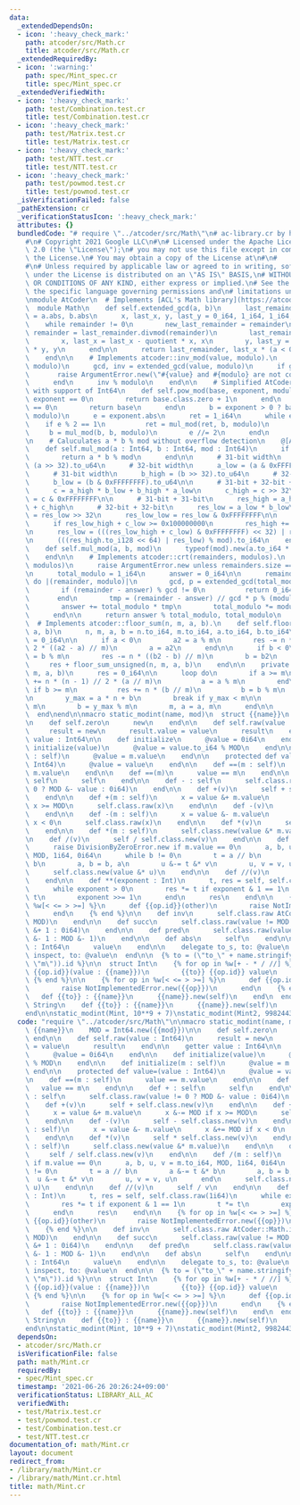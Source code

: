```yaml
---
data:
  _extendedDependsOn:
  - icon: ':heavy_check_mark:'
    path: atcoder/src/Math.cr
    title: atcoder/src/Math.cr
  _extendedRequiredBy:
  - icon: ':warning:'
    path: spec/Mint_spec.cr
    title: spec/Mint_spec.cr
  _extendedVerifiedWith:
  - icon: ':heavy_check_mark:'
    path: test/Combination.test.cr
    title: test/Combination.test.cr
  - icon: ':heavy_check_mark:'
    path: test/Matrix.test.cr
    title: test/Matrix.test.cr
  - icon: ':heavy_check_mark:'
    path: test/NTT.test.cr
    title: test/NTT.test.cr
  - icon: ':heavy_check_mark:'
    path: test/powmod.test.cr
    title: test/powmod.test.cr
  _isVerificationFailed: false
  _pathExtension: cr
  _verificationStatusIcon: ':heavy_check_mark:'
  attributes: {}
  bundledCode: "# require \"../atcoder/src/Math\"\n# ac-library.cr by hakatashi https://github.com/google/ac-library.cr\n\
    #\n# Copyright 2021 Google LLC\n#\n# Licensed under the Apache License, Version\
    \ 2.0 (the \"License\");\n# you may not use this file except in compliance with\
    \ the License.\n# You may obtain a copy of the License at\n#\n#      https://www.apache.org/licenses/LICENSE-2.0\n\
    #\n# Unless required by applicable law or agreed to in writing, software\n# distributed\
    \ under the License is distributed on an \"AS IS\" BASIS,\n# WITHOUT WARRANTIES\
    \ OR CONDITIONS OF ANY KIND, either express or implied.\n# See the License for\
    \ the specific language governing permissions and\n# limitations under the License.\n\
    \nmodule AtCoder\n  # Implements [ACL's Math library](https://atcoder.github.io/ac-library/master/document_en/math.html)\n\
    \  module Math\n    def self.extended_gcd(a, b)\n      last_remainder, remainder\
    \ = a.abs, b.abs\n      x, last_x, y, last_y = 0_i64, 1_i64, 1_i64, 0_i64\n  \
    \    while remainder != 0\n        new_last_remainder = remainder\n        quotient,\
    \ remainder = last_remainder.divmod(remainder)\n        last_remainder = new_last_remainder\n\
    \        x, last_x = last_x - quotient * x, x\n        y, last_y = last_y - quotient\
    \ * y, y\n      end\n\n      return last_remainder, last_x * (a < 0 ? -1 : 1)\n\
    \    end\n\n    # Implements atcoder::inv_mod(value, modulo).\n    def self.inv_mod(value,\
    \ modulo)\n      gcd, inv = extended_gcd(value, modulo)\n      if gcd != 1\n \
    \       raise ArgumentError.new(\"#{value} and #{modulo} are not coprime\")\n\
    \      end\n      inv % modulo\n    end\n\n    # Simplified AtCoder::Math.pow_mod\
    \ with support of Int64\n    def self.pow_mod(base, exponent, modulo)\n      if\
    \ exponent == 0\n        return base.class.zero + 1\n      end\n      if base\
    \ == 0\n        return base\n      end\n      b = exponent > 0 ? base : inv_mod(base,\
    \ modulo)\n      e = exponent.abs\n      ret = 1_i64\n      while e > 0\n    \
    \    if e % 2 == 1\n          ret = mul_mod(ret, b, modulo)\n        end\n   \
    \     b = mul_mod(b, b, modulo)\n        e //= 2\n      end\n      ret\n    end\n\
    \n    # Caluculates a * b % mod without overflow detection\n    @[AlwaysInline]\n\
    \    def self.mul_mod(a : Int64, b : Int64, mod : Int64)\n      if mod < Int32::MAX\n\
    \        return a * b % mod\n      end\n\n      # 31-bit width\n      a_high =\
    \ (a >> 32).to_u64\n      # 32-bit width\n      a_low = (a & 0xFFFFFFFF).to_u64\n\
    \      # 31-bit width\n      b_high = (b >> 32).to_u64\n      # 32-bit width\n\
    \      b_low = (b & 0xFFFFFFFF).to_u64\n\n      # 31-bit + 32-bit + 1-bit = 64-bit\n\
    \      c = a_high * b_low + b_high * a_low\n      c_high = c >> 32\n      c_low\
    \ = c & 0xFFFFFFFF\n\n      # 31-bit + 31-bit\n      res_high = a_high * b_high\
    \ + c_high\n      # 32-bit + 32-bit\n      res_low = a_low * b_low\n      res_low_high\
    \ = res_low >> 32\n      res_low_low = res_low & 0xFFFFFFFF\n\n      # Overflow\n\
    \      if res_low_high + c_low >= 0x100000000\n        res_high += 1\n      end\n\
    \n      res_low = (((res_low_high + c_low) & 0xFFFFFFFF) << 32) | res_low_low\n\
    \n      (((res_high.to_i128 << 64) | res_low) % mod).to_i64\n    end\n\n    @[AlwaysInline]\n\
    \    def self.mul_mod(a, b, mod)\n      typeof(mod).new(a.to_i64 * b % mod)\n\
    \    end\n\n    # Implements atcoder::crt(remainders, modulos).\n    def self.crt(remainders,\
    \ modulos)\n      raise ArgumentError.new unless remainders.size == modulos.size\n\
    \n      total_modulo = 1_i64\n      answer = 0_i64\n\n      remainders.zip(modulos).each\
    \ do |(remainder, modulo)|\n        gcd, p = extended_gcd(total_modulo, modulo)\n\
    \        if (remainder - answer) % gcd != 0\n          return 0_i64, 0_i64\n \
    \       end\n        tmp = (remainder - answer) // gcd * p % (modulo // gcd)\n\
    \        answer += total_modulo * tmp\n        total_modulo *= modulo // gcd\n\
    \      end\n\n      return answer % total_modulo, total_modulo\n    end\n\n  \
    \  # Implements atcoder::floor_sum(n, m, a, b).\n    def self.floor_sum(n, m,\
    \ a, b)\n      n, m, a, b = n.to_i64, m.to_i64, a.to_i64, b.to_i64\n      res\
    \ = 0_i64\n\n      if a < 0\n        a2 = a % m\n        res -= n * (n - 1) //\
    \ 2 * ((a2 - a) // m)\n        a = a2\n      end\n\n      if b < 0\n        b2\
    \ = b % m\n        res -= n * ((b2 - b) // m)\n        b = b2\n      end\n\n \
    \     res + floor_sum_unsigned(n, m, a, b)\n    end\n\n    private def self.floor_sum_unsigned(n,\
    \ m, a, b)\n      res = 0_i64\n\n      loop do\n        if a >= m\n          res\
    \ += n * (n - 1) // 2 * (a // m)\n          a = a % m\n        end\n\n       \
    \ if b >= m\n          res += n * (b // m)\n          b = b % m\n        end\n\
    \n        y_max = a * n + b\n        break if y_max < m\n\n        n = y_max //\
    \ m\n        b = y_max % m\n        m, a = a, m\n      end\n\n      res\n    end\n\
    \  end\nend\n\nmacro static_modint(name, mod)\n  struct {{name}}\n    MOD = Int64.new({{mod}})\n\
    \n    def self.zero\n      new\n    end\n\n    def self.raw(value : Int64)\n \
    \     result = new\n      result.value = value\n      result\n    end\n\n    getter\
    \ value : Int64\n\n    def initialize\n      @value = 0i64\n    end\n\n    def\
    \ initialize(value)\n      @value = value.to_i64 % MOD\n    end\n\n    def initialize(m\
    \ : self)\n      @value = m.value\n    end\n\n    protected def value=(value :\
    \ Int64)\n      @value = value\n    end\n\n    def ==(m : self)\n      value ==\
    \ m.value\n    end\n\n    def ==(m)\n      value == m\n    end\n\n    def + :\
    \ self\n      self\n    end\n\n    def - : self\n      self.class.raw(value !=\
    \ 0 ? MOD &- value : 0i64)\n    end\n\n    def +(v)\n      self + self.class.new(v)\n\
    \    end\n\n    def +(m : self)\n      x = value &+ m.value\n      x &-= MOD if\
    \ x >= MOD\n      self.class.raw(x)\n    end\n\n    def -(v)\n      self - self.class.new(v)\n\
    \    end\n\n    def -(m : self)\n      x = value &- m.value\n      x &+= MOD if\
    \ x < 0\n      self.class.raw(x)\n    end\n\n    def *(v)\n      self * self.class.new(v)\n\
    \    end\n\n    def *(m : self)\n      self.class.new(value &* m.value)\n    end\n\
    \n    def /(v)\n      self / self.class.new(v)\n    end\n\n    def /(m : self)\n\
    \      raise DivisionByZeroError.new if m.value == 0\n      a, b, u, v = m.to_i64,\
    \ MOD, 1i64, 0i64\n      while b != 0\n        t = a // b\n        a &-= t &*\
    \ b\n        a, b = b, a\n        u &-= t &* v\n        u, v = v, u\n      end\n\
    \      self.class.new(value &* u)\n    end\n\n    def //(v)\n      self / v\n\
    \    end\n\n    def **(exponent : Int)\n      t, res = self, self.class.raw(1i64)\n\
    \      while exponent > 0\n        res *= t if exponent & 1 == 1\n        t *=\
    \ t\n        exponent >>= 1\n      end\n      res\n    end\n\n    {% for op in\
    \ %w[< <= > >=] %}\n      def {{op.id}}(other)\n        raise NotImplementedError.new({{op}})\n\
    \      end\n    {% end %}\n\n    def inv\n      self.class.raw AtCoder::Math.inv_mod(value,\
    \ MOD)\n    end\n\n    def succ\n      self.class.raw(value != MOD &- 1 ? value\
    \ &+ 1 : 0i64)\n    end\n\n    def pred\n      self.class.raw(value != 0 ? value\
    \ &- 1 : MOD &- 1)\n    end\n\n    def abs\n      self\n    end\n\n    def to_i64\
    \ : Int64\n      value\n    end\n\n    delegate to_s, to: @value\n    delegate\
    \ inspect, to: @value\n  end\n\n  {% to = (\"to_\" + name.stringify.downcase.gsub(/mint|modint/,\
    \ \"m\")).id %}\n\n  struct Int\n    {% for op in %w[+ - * / //] %}\n      def\
    \ {{op.id}}(value : {{name}})\n        {{to}} {{op.id}} value\n      end\n   \
    \ {% end %}\n\n    {% for op in %w[< <= > >=] %}\n      def {{op.id}}(m : {{name}})\n\
    \        raise NotImplementedError.new({{op}})\n      end\n    {% end %}\n\n \
    \   def {{to}} : {{name}}\n      {{name}}.new(self)\n    end\n  end\n\n  class\
    \ String\n    def {{to}} : {{name}}\n      {{name}}.new(self)\n    end\n  end\n\
    end\n\nstatic_modint(Mint, 10**9 + 7)\nstatic_modint(Mint2, 998244353)\n"
  code: "require \"../atcoder/src/Math\"\n\nmacro static_modint(name, mod)\n  struct\
    \ {{name}}\n    MOD = Int64.new({{mod}})\n\n    def self.zero\n      new\n   \
    \ end\n\n    def self.raw(value : Int64)\n      result = new\n      result.value\
    \ = value\n      result\n    end\n\n    getter value : Int64\n\n    def initialize\n\
    \      @value = 0i64\n    end\n\n    def initialize(value)\n      @value = value.to_i64\
    \ % MOD\n    end\n\n    def initialize(m : self)\n      @value = m.value\n   \
    \ end\n\n    protected def value=(value : Int64)\n      @value = value\n    end\n\
    \n    def ==(m : self)\n      value == m.value\n    end\n\n    def ==(m)\n   \
    \   value == m\n    end\n\n    def + : self\n      self\n    end\n\n    def -\
    \ : self\n      self.class.raw(value != 0 ? MOD &- value : 0i64)\n    end\n\n\
    \    def +(v)\n      self + self.class.new(v)\n    end\n\n    def +(m : self)\n\
    \      x = value &+ m.value\n      x &-= MOD if x >= MOD\n      self.class.raw(x)\n\
    \    end\n\n    def -(v)\n      self - self.class.new(v)\n    end\n\n    def -(m\
    \ : self)\n      x = value &- m.value\n      x &+= MOD if x < 0\n      self.class.raw(x)\n\
    \    end\n\n    def *(v)\n      self * self.class.new(v)\n    end\n\n    def *(m\
    \ : self)\n      self.class.new(value &* m.value)\n    end\n\n    def /(v)\n \
    \     self / self.class.new(v)\n    end\n\n    def /(m : self)\n      raise DivisionByZeroError.new\
    \ if m.value == 0\n      a, b, u, v = m.to_i64, MOD, 1i64, 0i64\n      while b\
    \ != 0\n        t = a // b\n        a &-= t &* b\n        a, b = b, a\n      \
    \  u &-= t &* v\n        u, v = v, u\n      end\n      self.class.new(value &*\
    \ u)\n    end\n\n    def //(v)\n      self / v\n    end\n\n    def **(exponent\
    \ : Int)\n      t, res = self, self.class.raw(1i64)\n      while exponent > 0\n\
    \        res *= t if exponent & 1 == 1\n        t *= t\n        exponent >>= 1\n\
    \      end\n      res\n    end\n\n    {% for op in %w[< <= > >=] %}\n      def\
    \ {{op.id}}(other)\n        raise NotImplementedError.new({{op}})\n      end\n\
    \    {% end %}\n\n    def inv\n      self.class.raw AtCoder::Math.inv_mod(value,\
    \ MOD)\n    end\n\n    def succ\n      self.class.raw(value != MOD &- 1 ? value\
    \ &+ 1 : 0i64)\n    end\n\n    def pred\n      self.class.raw(value != 0 ? value\
    \ &- 1 : MOD &- 1)\n    end\n\n    def abs\n      self\n    end\n\n    def to_i64\
    \ : Int64\n      value\n    end\n\n    delegate to_s, to: @value\n    delegate\
    \ inspect, to: @value\n  end\n\n  {% to = (\"to_\" + name.stringify.downcase.gsub(/mint|modint/,\
    \ \"m\")).id %}\n\n  struct Int\n    {% for op in %w[+ - * / //] %}\n      def\
    \ {{op.id}}(value : {{name}})\n        {{to}} {{op.id}} value\n      end\n   \
    \ {% end %}\n\n    {% for op in %w[< <= > >=] %}\n      def {{op.id}}(m : {{name}})\n\
    \        raise NotImplementedError.new({{op}})\n      end\n    {% end %}\n\n \
    \   def {{to}} : {{name}}\n      {{name}}.new(self)\n    end\n  end\n\n  class\
    \ String\n    def {{to}} : {{name}}\n      {{name}}.new(self)\n    end\n  end\n\
    end\n\nstatic_modint(Mint, 10**9 + 7)\nstatic_modint(Mint2, 998244353)\n"
  dependsOn:
  - atcoder/src/Math.cr
  isVerificationFile: false
  path: math/Mint.cr
  requiredBy:
  - spec/Mint_spec.cr
  timestamp: '2021-06-26 20:26:24+09:00'
  verificationStatus: LIBRARY_ALL_AC
  verifiedWith:
  - test/Matrix.test.cr
  - test/powmod.test.cr
  - test/Combination.test.cr
  - test/NTT.test.cr
documentation_of: math/Mint.cr
layout: document
redirect_from:
- /library/math/Mint.cr
- /library/math/Mint.cr.html
title: math/Mint.cr
---
```

